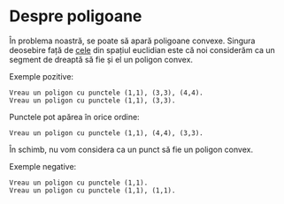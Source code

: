 # Despre poligoane

În problema noastră, se poate să apară poligoane convexe. Singura deosebire față de [cele](https://en.wikipedia.org/wiki/Polygon) din spațiul euclidian este că noi considerăm ca un segment de dreaptă să fie și el un poligon convex.

Exemple pozitive:

```
Vreau un poligon cu punctele (1,1), (3,3), (4,4).
Vreau un poligon cu punctele (1,1), (3,3).
```

Punctele pot apărea în orice ordine:

```
Vreau un poligon cu punctele (1,1), (4,4), (3,3).
```

În schimb, nu vom considera ca un punct să fie un poligon convex.

Exemple negative:

```
Vreau un poligon cu punctele (1,1).
Vreau un poligon cu punctele (1,1), (1,1).
```
